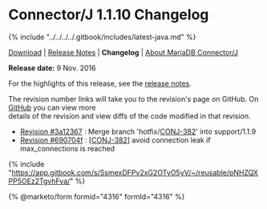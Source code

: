 # Connector/J 1.1.10 Changelog

{% include "../../../../.gitbook/includes/latest-java.md" %}

[Download](https://downloads.mariadb.org/connector-java/1.1.10/) | [Release Notes](../../1.1/1.1.10.md) | **Changelog** | [About MariaDB Connector/J](https://app.gitbook.com/s/CjGYMsT2MVP4nd3IyW2L/mariadb-connector-j/about-mariadb-connector-j)

**Release date:** 9 Nov. 2016

For the highlights of this release, see the [release notes](../../1.1/1.1.10.md).

The revision number links will take you to the revision's page on GitHub. On [GitHub](https://github.com/MariaDB/mariadb-connector-j) you can view more\
details of the revision and view diffs of the code modified in that revision.

* [Revision #3a12367](https://github.com/mariadb-corporation/mariadb-connector-j/commit/3a12367) : Merge branch 'hotfix/[CONJ-382](https://jira.mariadb.org/browse/CONJ-382)' into support/1.1.9
* [Revision #690704f](https://github.com/mariadb-corporation/mariadb-connector-j/commit/690704f) : \[[CONJ-382](https://jira.mariadb.org/browse/CONJ-382)] avoid connection leak if max\_connections is reached

{% include "https://app.gitbook.com/s/SsmexDFPv2xG2OTyO5yV/~/reusable/pNHZQXPP5OEz2TgvhFva/" %}

{% @marketo/form formid="4316" formId="4316" %}
